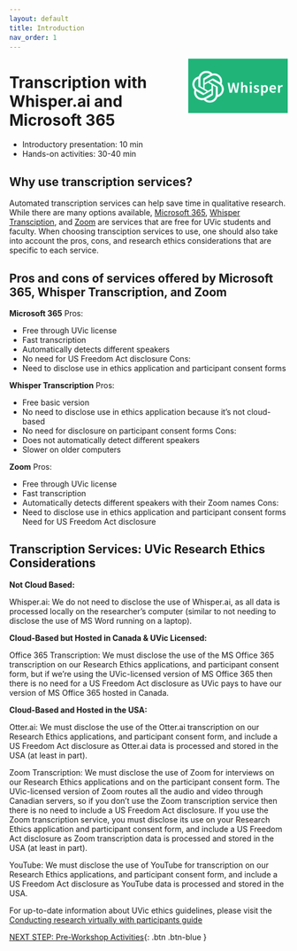 ```yaml
---
layout: default
title: Introduction 
nav_order: 1
---
```


<img src="media/whisper-ai-logo.png" style="float:right;width:180px;" alt="Whisper.ai logo">

# Transcription with Whisper.ai and Microsoft 365

- Introductory presentation: 10 min
- Hands-on activities: 30-40 min

## Why use transcription services?

Automated transcription services can help save time in qualitative research. While there are many options available, [Microsoft 365](https://support.microsoft.com/en-us/office/transcribe-your-recordings-7fc2efec-245e-45f0-b053-2a97531ecf57), [Whisper Transciption](https://apps.apple.com/us/app/whisper-transcription/id1668083311?mt=12), and [Zoom](https://support.zoom.com/hc/en/article?id=zm_kb&sysparm_article=KB0064927) are services that are free for UVic students and faculty. When choosing transciption services to use, one should also take into account the pros, cons, and research ethics considerations that are specific to each service.

## Pros and cons of services offered by Microsoft 365, Whisper Transcription, and Zoom

**Microsoft 365**
Pros:
 - Free through UVic license
 - Fast transcription
 - Automatically detects different speakers
 - No need for US Freedom Act disclosure
Cons:
- Need to disclose use in ethics application and participant consent forms

**Whisper Transcription**
Pros:
- Free basic version
- No need to disclose use in ethics application because it’s not cloud-based
- No need for disclosure on participant consent forms
Cons:
- Does not automatically detect different speakers
- Slower on older computers

**Zoom**
Pros:
- Free through UVic license
- Fast transcription
- Automatically detects different speakers with their Zoom names
Cons:
- Need to disclose use in ethics application and participant consent forms
Need for US Freedom Act disclosure


## Transcription Services: UVic Research Ethics Considerations

**Not Cloud Based:**

Whisper.ai: We do not need to disclose the use of Whisper.ai, as all data is processed locally on the researcher’s computer (similar to not needing to disclose the use of MS Word running on a laptop).

**Cloud-Based but Hosted in Canada & UVic Licensed:**

Office 365 Transcription: We must disclose the use of the MS Office 365 transcription on our Research Ethics applications, and participant consent form, but if we’re using the UVic-licensed version of MS Office 365 then there is no need for a US Freedom Act disclosure as UVic pays to have our version of MS Office 365 hosted in Canada.

**Cloud-Based and Hosted in the USA:**

Otter.ai: We must disclose the use of the Otter.ai transcription on our Research Ethics applications, and participant consent form, and include a US Freedom Act disclosure as Otter.ai data is processed and stored in the USA (at least in part).

Zoom Transcription: We must disclose the use of Zoom for interviews on our Research Ethics applications and on the participant consent form. The UVic-licensed version of Zoom routes all the audio and video through Canadian servers, so if you don’t use the Zoom transcription service then there is no need to include a US Freedom Act disclosure. If you use the Zoom transcription service, you must disclose its use on your Research Ethics application and participant consent form, and include a US Freedom Act disclosure as Zoom transcription data is processed and stored in the USA (at least in part).

YouTube: We must disclose the use of YouTube for transcription on our Research Ethics applications, and participant consent form, and include a US Freedom Act disclosure as YouTube data is processed and stored in the USA.

For up-to-date information about UVic ethics guidelines, please visit the [Conducting research virtually with participants guide](https://www.uvic.ca/research-services/ethics-and-compliance/conducting-research-virtually/index.php)

 
[NEXT STEP: Pre-Workshop Activities](pre-workshop.html){: .btn .btn-blue }
